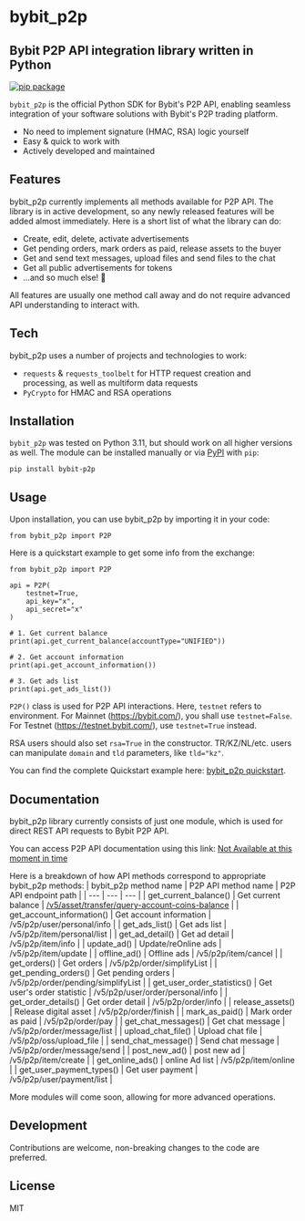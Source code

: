 # bybit_p2p
## Bybit P2P API integration library written in Python

[![pip package](https://img.shields.io/pypi/v/bybit-p2p)](https://pypi.org/project/bybit-p2p/)

`bybit_p2p` is the official Python SDK for Bybit's P2P API, enabling seamless integration of your software solutions with Bybit's P2P trading platform.

- No need to implement signature (HMAC, RSA) logic yourself
- Easy & quick to work with
- Actively developed and maintained

## Features

bybit_p2p currently implements all methods available for P2P API. The library is in active development, so any newly released features will be added almost immediately. Here is a short list of what the library can do:

- Create, edit, delete, activate advertisements
- Get pending orders, mark orders as paid, release assets to the buyer
- Get and send text messages, upload files and send files to the chat
- Get all public advertisements for tokens
- ...and so much else! 🌟

All features are usually one method call away and do not require advanced API understanding to interact with.

## Tech

bybit_p2p uses a number of projects and technologies to work:

- `requests` & `requests_toolbelt` for HTTP request creation and processing, as well as multiform data requests
- `PyCrypto` for HMAC and RSA operations

## Installation

`bybit_p2p` was tested on Python 3.11, but should work on all higher versions as well. The module can be installed manually or via [PyPI](https://pypi.org/project/pybit/) with `pip`:
```
pip install bybit-p2p
```

## Usage

Upon installation, you can use bybit_p2p by importing it in your code:
```
from bybit_p2p import P2P
```

Here is a quickstart example to get some info from the exchange:
```
from bybit_p2p import P2P

api = P2P(
    testnet=True,
    api_key="x",
    api_secret="x"
)

# 1. Get current balance
print(api.get_current_balance(accountType="UNIFIED"))

# 2. Get account information
print(api.get_account_information())

# 3. Get ads list
print(api.get_ads_list())
```

`P2P()` class is used for P2P API interactions. Here, `testnet` refers to environment. For Mainnet (https://bybit.com/), you shall use `testnet=False`. For Testnet (https://testnet.bybit.com/), use `testnet=True` instead.

RSA users should also set `rsa=True` in the constructor. TR/KZ/NL/etc. users can manipulate `domain` and `tld` parameters, like `tld="kz"`.

You can find the complete Quickstart example here: [bybit_p2p quickstart](https://github.com/kolya5544/bybit_p2p/blob/master/examples/quickstart.py).

## Documentation

bybit_p2p library currently consists of just one module, which is used for direct REST API requests to Bybit P2P API.

You can access P2P API documentation using this link: [Not Available at this moment in time](https://google.com/)

Here is a breakdown of how API methods correspond to appropriate bybit_p2p methods:
| bybit_p2p method name | P2P API method name | P2P API endpoint path |
| --- | --- | --- |
| get_current_balance() | Get current balance | [/v5/asset/transfer/query-account-coins-balance](https://bybit-exchange.github.io/docs/v5/asset/balance/all-balance) |
| get_account_information() | Get account information | /v5/p2p/user/personal/info |
| get_ads_list() | Get ads list | /v5/p2p/item/personal/list |
| get_ad_detail() | Get ad detail | /v5/p2p/item/info |
| update_ad() | Update/reOnline ads | /v5/p2p/item/update |
| offline_ad() | Offline ads | /v5/p2p/item/cancel |
| get_orders() | Get orders | /v5/p2p/order/simplifyList |
| get_pending_orders() | Get pending orders | /v5/p2p/order/pending/simplifyList |
| get_user_order_statistics() | Get user's order statistic | /v5/p2p/user/order/personal/info |
| get_order_details() | Get order detail | /v5/p2p/order/info |
| release_assets() | Release digital asset | /v5/p2p/order/finish |
| mark_as_paid() | Mark order as paid | /v5/p2p/order/pay |
| get_chat_messages() | Get chat message | /v5/p2p/order/message/list |
| upload_chat_file() | Upload chat file | /v5/p2p/oss/upload_file |
| send_chat_message() | Send chat message | /v5/p2p/order/message/send |
| post_new_ad() | post new ad | /v5/p2p/item/create |
| get_online_ads() | online Ad list | /v5/p2p/item/online |
| get_user_payment_types() | Get user payment | /v5/p2p/user/payment/list |

More modules will come soon, allowing for more advanced operations.

## Development

Contributions are welcome, non-breaking changes to the code are preferred.

## License

MIT
